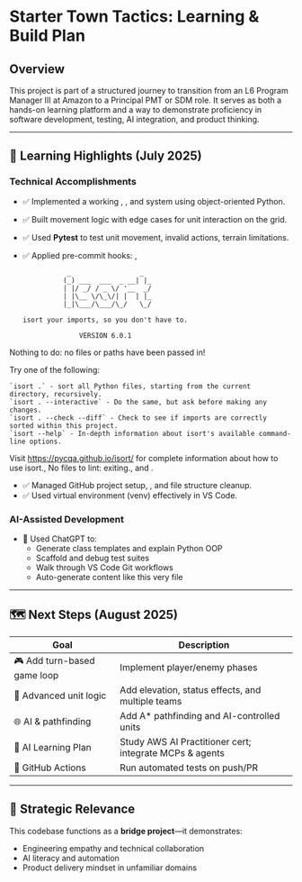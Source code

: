 # Starter Town Tactics: Learning & Build Plan

## Overview
This project is part of a structured journey to transition from an L6 Program Manager III at Amazon to a Principal PMT or SDM role. It serves as both a hands-on learning platform and a way to demonstrate proficiency in software development, testing, AI integration, and product thinking.

---

## 🧠 Learning Highlights (July 2025)

### Technical Accomplishments
- ✅ Implemented a working , , and  system using object-oriented Python.
- ✅ Built movement logic with edge cases for unit interaction on the grid.
- ✅ Used **Pytest** to test unit movement, invalid actions, terrain limitations.
- ✅ Applied pre-commit hooks: , 

                 _                 _
                (_) ___  ___  _ __| |_
                | |/ _/ / _ \/ '__  _/
                | |\__ \/\_\/| |  | |_
                |_|\___/\___/\_/   \_/

      isort your imports, so you don't have to.

                    VERSION 6.0.1


Nothing to do: no files or paths have been passed in!

Try one of the following:

    `isort .` - sort all Python files, starting from the current directory, recursively.
    `isort . --interactive` - Do the same, but ask before making any changes.
    `isort . --check --diff` - Check to see if imports are correctly sorted within this project.
    `isort --help` - In-depth information about isort's available command-line options.

Visit https://pycqa.github.io/isort/ for complete information about how to use isort., No files to lint: exiting., and .
- ✅ Managed GitHub project setup, , and file structure cleanup.
- ✅ Used virtual environment (venv) effectively in VS Code.

### AI-Assisted Development
- 🧠 Used ChatGPT to:
  - Generate class templates and explain Python OOP
  - Scaffold and debug test suites
  - Walk through VS Code Git workflows
  - Auto-generate content like this very file

---

## 🗺️ Next Steps (August 2025)

| Goal | Description |
|------|-------------|
| 🎮 Add turn-based game loop | Implement player/enemy phases |
| 🧪 Advanced unit logic | Add elevation, status effects, and multiple teams |
| 🌐 AI & pathfinding | Add A* pathfinding and AI-controlled units |
| 🧠 AI Learning Plan | Study AWS AI Practitioner cert; integrate MCPs & agents |
| 🚀 GitHub Actions | Run automated tests on push/PR |

---

## 📌 Strategic Relevance

This codebase functions as a **bridge project**—it demonstrates:
- Engineering empathy and technical collaboration
- AI literacy and automation
- Product delivery mindset in unfamiliar domains
